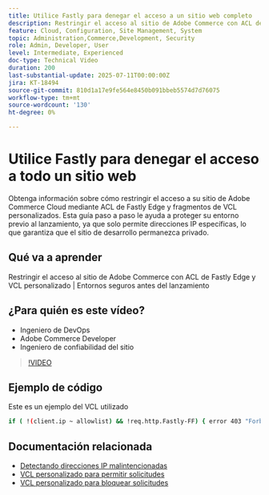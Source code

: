 ```yaml
---
title: Utilice Fastly para denegar el acceso a un sitio web completo
description: Restringir el acceso al sitio de Adobe Commerce con ACL de Fastly Edge y una VCL personalizada
feature: Cloud, Configuration, Site Management, System
topic: Administration,Commerce,Development, Security
role: Admin, Developer, User
level: Intermediate, Experienced
doc-type: Technical Video
duration: 200
last-substantial-update: 2025-07-11T00:00:00Z
jira: KT-18494
source-git-commit: 810d1a17e9fe564e8450b091bbeb5574d7d76075
workflow-type: tm+mt
source-wordcount: '130'
ht-degree: 0%

---
```



# Utilice Fastly para denegar el acceso a todo un sitio web

Obtenga información sobre cómo restringir el acceso a su sitio de Adobe Commerce Cloud mediante ACL de Fastly Edge y fragmentos de VCL personalizados. Esta guía paso a paso le ayuda a proteger su entorno previo al lanzamiento, ya que solo permite direcciones IP específicas, lo que garantiza que el sitio de desarrollo permanezca privado.

## Qué va a aprender

Restringir el acceso al sitio de Adobe Commerce con ACL de Fastly Edge y VCL personalizado | Entornos seguros antes del lanzamiento

## ¿Para quién es este vídeo?

* Ingeniero de DevOps
* Adobe Commerce Developer
* Ingeniero de confiabilidad del sitio

>[!VIDEO](https://video.tv.adobe.com/v/3464779/?learn=on&enablevpops)

## Ejemplo de código

Este es un ejemplo del VCL utilizado

```BASH
if ( !(client.ip ~ allowlist) && !req.http.Fastly-FF) { error 403 "Forbidden";}
```

## Documentación relacionada

* [Detectando direcciones IP malintencionadas](https://experienceleague.adobe.com/es/docs/commerce-learn/tutorials/tools/new-relic/malicious-ip)
* [VCL personalizado para permitir solicitudes](https://experienceleague.adobe.com/es/docs/commerce-on-cloud/user-guide/cdn/custom-vcl-snippets/fastly-vcl-allowlist)
* [VCL personalizado para bloquear solicitudes](https://experienceleague.adobe.com/es/docs/commerce-on-cloud/user-guide/cdn/custom-vcl-snippets/fastly-vcl-blocking)